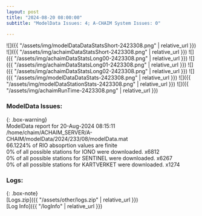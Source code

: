 ```yaml
---
layout: post
title: "2024-08-20 08:00:00"
subtitle: "ModelData Issues: 4; A-CHAIM System Issues: 0"

---
```


![]({{ "/assets/img/modelDataDataStatsShort-2423308.png" | relative_url }})
![]({{ "/assets/img/achaimDataStatsShort-2423308.png" | relative_url }})
![]({{ "/assets/img/achaimDataStatsLong00-2423308.png" | relative_url }})
![]({{ "/assets/img/achaimDataStatsLong01-2423308.png" | relative_url }})
![]({{ "/assets/img/achaimDataStatsLong02-2423308.png" | relative_url }})
![]({{ "/assets/img/modelDataDataStats-2423308.png" | relative_url }})
![]({{ "/assets/img/modelDataStationStats-2423308.png" | relative_url }})
![]({{ "/assets/img/achaimRunTime-2423308.png" | relative_url }})


### ModelData Issues:  
  
{: .box-warning}  
 ModelData report for 20-Aug-2024 08:15:11   
 /home/chaim/ACHAIM_SERVER/A-CHAIM/modelData/2024/233/08/modelData.mat   
 66.1224% of RIO absoprtion values are finite   
 0% of all possible stations for IONO were downloaded. x6812   
 0% of all possible stations for SENTINEL were downloaded. x6267   
 0% of all possible stations for KARTVERKET were downloaded. x1274   
  


### Logs:  
  
{: .box-note}  
[Logs.zip]({{ "/assets/other/logs.zip" | relative_url }})  
[Log Info]({{ "/logInfo" | relative_url }})  
